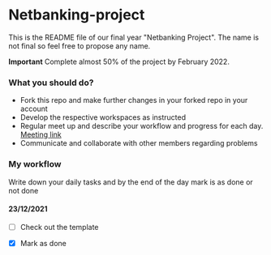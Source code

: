 # Netbanking-project
This is the README file of our final year "Netbanking Project". The name is not final so feel free to propose any name.

**Important** Complete almost 50% of the project by February 2022. 

### What you should do?
- Fork this repo and make further changes in your forked repo in your account
- Develop the respective workspaces as instructed
- Regular meet up and describe your workflow and progress for each day. <a href="https://meet.google.com/iqb-xqah-eks">Meeting link</a>  
- Communicate and collaborate with other members regarding problems


### My workflow
Write down your daily tasks and by the end of the day mark is as done or not done

#### 23/12/2021
- [ ] Check out the template 
- [x] Mark as  done 

